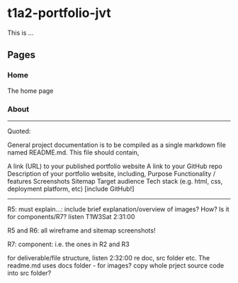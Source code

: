 # t1a2-portfolio-jvt
This is ...

## Pages

### Home
The home page

### About


_____

Quoted:

General project documentation is to be compiled as a single markdown file named README.md. This file should contain,

A link (URL) to your published portfolio website
A link to your GitHub repo
Description of your portfolio website, including,
Purpose
Functionality / features
Screenshots
Sitemap
Target audience
Tech stack (e.g. html, css, deployment platform, etc) [include GitHub!]

____
R5: must explain...: include brief explanation/overview of images? How? Is it for components/R7? listen T1W3Sat 2:31:00

R5 and R6: all wireframe and sitemap screenshots!

R7: component: i.e. the ones in R2 and R3

for deliverable/file structure, listen 2:32:00 re doc, src folder etc. The readme.md uses docs folder - for images? copy whole prject source code into src folder?